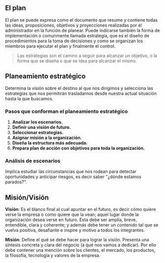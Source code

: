 ## El plan
El plan se puede expresa como el documento que resume y contiene todas las ideas, proposiciones, objetivos y proyecciones realizadas por el administrador en la función de planear.
Puede indicarse también la forma de implementación o comunmente llamada estrategia, que es el diseño de procedimientos para la toma de decisiones y como se organizan los miembros para ejecutar el plan y finalmente el control.

> Las estrategias son el camino a seguir para alcanzar un objetivo, o la forma que se diseña o que se idea para alcanzar el mismo.

## Planeamiento estratégico
Determina la visión sobre el destino al que nos dirigimos y selecciona las estrategias que nos permitirán trasladarnos desde nuestra actual situación hasta la que buscamos.

### Pasos que conforman el planeamiento estratégico

1. **Analizar los escenarios.**
2. **Definir una visión de futuro.**
3. **Seleccionar estrategias.**
4. **Asignar misión a la organización.**
5. **Diseña la estructura más adecuada.**
6. **Prepara plan de acción con objetivos para toda la organización.**

### Análisis de escenarios
Implica estudiar las circunstancias que nos rodean para detectar oportunidades y anticipar riesgos, es decir saber "¿dónde estamos parados?".

## Misión/Visión
**Visión**: Es el blanco final al cual apuntar en el futuro, es decir cómo quiere verse la empresa o como quiere que la vean; aquel lugar donde la organización desea verse en futuro. Esta debe ser amplia, breve, entendible, clara y coherente; y además debe tener un contenido tal que se vuelva positiva, desafiante e inspire y motivo a todos los integrantes.

**Misión**: Define el qué se debe hacer para lograr la visión. Presenta una síntesis concreta y clara del negocio (a qué nos vamos a dedicar). Por ello debe contener una mención sobre los clientes, el mercado, los productos, la filosofía, tecnología y valores de la empresa.

